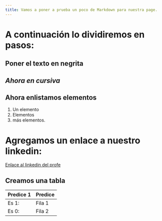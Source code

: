 ```yaml
---
title: Vamos a poner a prueba un poco de Markdown para nuestra page.
---
```


# A continuación lo dividiremos en pasos:

## **Poner el texto en negrita**
## *Ahora en cursiva*
## Ahora enlistamos elementos
1. Un elemento
2. Elementos
3. más elementos.

# Agregamos un enlace a nuestro linkedin:
[Enlace al linkedin del profe](linkedin.com/in/ezequielbassano)


## Creamos una tabla

| Predice 1    | Predice      |
|--------------|--------------|
Es 1:| Fila 1  | Fila 1       |
Es 0: | Fila 2 | Fila 2       |


